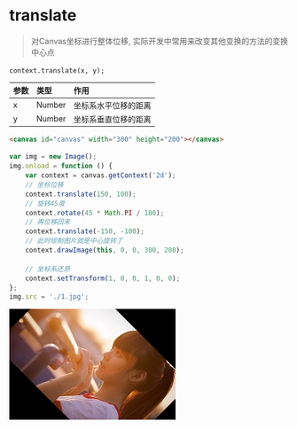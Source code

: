 # translate

> 对Canvas坐标进行整体位移, 实际开发中常用来改变其他变换的方法的变换中心点

`context.translate(x, y);`

|参数| 类型 |作用|
|:----|:----|:----|
|x| Number| 坐标系水平位移的距离|
|y| Number| 坐标系垂直位移的距离|

```html
<canvas id="canvas" width="300" height="200"></canvas>
```

```js
var img = new Image();
img.onload = function () {
    var context = canvas.getContext('2d');
    // 坐标位移
    context.translate(150, 100);
    // 旋转45度
    context.rotate(45 * Math.PI / 180);
    // 再位移回来
    context.translate(-150, -100);
    // 此时绘制图片就是中心旋转了
    context.drawImage(this, 0, 0, 300, 200);

    // 坐标系还原
    context.setTransform(1, 0, 0, 1, 0, 0);
};
img.src = './1.jpg';
```

![](./__assets__/translate-2022-04-01-16-30-05.png)

